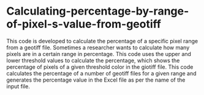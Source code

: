 # Calculating-percentage-by-range-of-pixel-s-value-from-geotiff
This code is developed to calculate the percentage of a specific pixel range from a geotiff file.
Sometimes a researcher wants to calculate how many pixels are in a certain range in percentage. 
This code uses the upper and lower threshold values to calculate the percentage, which shows the percentage of pixels of a given threshold color in the giotiff file. 
This code calculates the percentage of a number of geotiff files for a given range and generates the percentage value in the Excel file as per the name of the input file.
